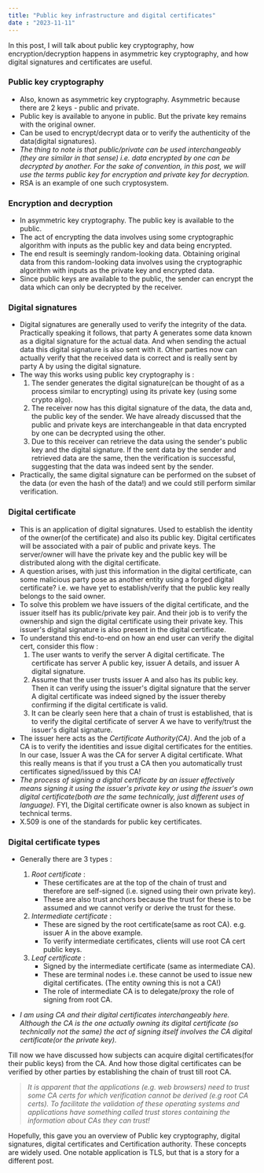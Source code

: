 ```yaml
---
title: "Public key infrastructure and digital certificates" 
date : "2023-11-11"
---
```


In this post, I will talk about public key cryptography, how encryption/decryption happens in asymmetric key cryptography, and how digital signatures and certificates are useful.

### Public key cryptography
* Also, known as asymmetric key cryptography. Asymmetric because there are 2 keys - public and private. 
* Public key is available to anyone in public. But the private key remains with the original owner. 
* Can be used to encrypt/decrypt data or to verify the authenticity of the data(digital signatures). 
* _The thing to note is that public/private can be used interchangeably (they are similar in that sense) i.e. data encrypted by one can be decrypted by another. For the sake of convention, in this post, we will use the terms public key for encryption and private key for decryption._
* RSA is an example of one such cryptosystem.

### Encryption and decryption
* In asymmetric key cryptography. The public key is available to the public. 
* The act of encrypting the data involves using some cryptographic algorithm with inputs as the public key and data being encrypted. 
* The end result is seemingly random-looking data. Obtaining original data from this random-looking data involves using the cryptographic algorithm with inputs as the private key and encrypted data.
* Since public keys are available to the public, the sender can encrypt the data which can only be decrypted by the receiver.

### Digital signatures
* Digital signatures are generally used to verify the integrity of the data. Practically speaking it follows, that party A generates some data known as a digital signature for the actual data. And when sending the actual data this digital signature is also sent with it.
Other parties now can actually verify that the received data is correct and is really sent by party A by using the digital signature.
* The way this works using public key cryptography is : 
    1. The sender generates the digital signature(can be thought of as a process similar to encrypting) using its private key (using some crypto algo).
    2. The receiver now has this digital signature of the data, the data and, the public key of the sender. We have already discussed that the public and private keys are interchangeable in that data encrypted by one can be decrypted using the other.
    3. Due to this receiver can retrieve the data using the sender's public key and the digital signature. If the sent data by the sender and retrieved data are the same, then the verification is successful, suggesting that the data was indeed sent by the sender.
* Practically, the same digital signature can be performed on the subset of the data (or even the hash of the data!) and we could still perform similar verification.

### Digital certificate
* This is an application of digital signatures. Used to establish the identity of the owner(of the certificate) and also its public key. Digital certificates will be associated with a pair of public and private keys. The server/owner will have the private key and the public key will be distributed along with the digital certificate.
* A question arises, with just this information in the digital certificate, can some malicious party pose as another entity using a forged digital certificate? i.e. we have yet to establish/verify that the public key really belongs to the said owner.
* To solve this problem we have issuers of the digital certificate, and the issuer itself has its public/private key pair. And their job is to verify the ownership and sign the digital certificate using their private key. This issuer's digital signature is also present in the digital certificate.
* To understand this end-to-end on how an end user can verify the digital cert, consider this flow :
    1. The user wants to verify the server A digital certificate. The certificate has server A public key, issuer A details, and issuer A digital signature.
    2. Assume that the user trusts issuer A and also has its public key. Then it can verify using the issuer's digital signature that the server A digital certificate was indeed signed by the issuer thereby confirming if the digital certificate is valid.
    3. It can be clearly seen here that a chain of trust is established, that is to verify the digital certificate of server A we have to verify/trust the issuer's digital signature.
* The issuer here acts as the *Certificate Authority(CA)*. And the job of a CA is to verify the identities and issue digital certificates for the entities. In our case, Issuer A was the CA for server A digital certificate. What this really means is that if you trust a CA then you automatically trust certificates signed/issued by this CA!
* *The process of signing a digital certificate by an issuer effectively means signing it using the issuer's private key or using the issuer's own digital certificate(both are the same technically, just different uses of language).* FYI, the Digital certificate owner is also known as subject in technical terms.
* X.509 is one of the standards for public key certificates.

### Digital certificate types
* Generally there are 3 types :
    1. *Root certificate* : 
        * These certificates are at the top of the chain of trust and therefore are self-signed (i.e. signed using their own private key).
        * These are also trust anchors because the trust for these is to be assumed and we cannot verify or derive the trust for these.
    2. *Intermediate certificate* : 
        * These are signed by the root certificate(same as root CA). e.g. issuer A in the above example. 
        * To verify intermediate certificates, clients will use root CA cert public keys.
    3. *Leaf certificate* : 
        * Signed by the intermediate certificate (same as intermediate CA). 
        * These are terminal nodes i.e. these cannot be used to issue new digital certificates. (The entity owning this is not a CA!)
        * The role of intermediate CA is to delegate/proxy the role of signing from root CA.

* _I am using CA and their digital certificates interchangeably here. Although the CA is the one actually owning its digital certificate (so technically not the same) the act of signing itself involves the CA digital certificate(or the private key)._

Till now we have discussed how subjects can acquire digital certificates(for their public keys) from the CA. And how those digital certificates can be verified by other parties by establishing the chain of trust till root CA. 

> _*It is apparent that the applications (e.g. web browsers) need to trust some CA certs for which verification cannot be derived (e.g root CA certs). To facilitate the validation of these operating systems and applications have something called trust stores containing the information about CAs they can trust!*_

Hopefully, this gave you an overview of Public key cryptography, digital signatures, digital certificates and Certification authority. These concepts are widely used. One notable application is TLS, but that is a story for a different post.
